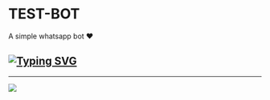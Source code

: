 # TEST-BOT
A simple whatsapp bot ❤️

## [![Typing SVG](https://readme-typing-svg.herokuapp.com?font=Rockstar-ExtraBold&color=F00&lines=HELLO+IM+KE4N+SP+MD+DEVELOPER)](https://git.io/typing-svg)







<hr>
<img src="https://readme-typing-svg.herokuapp.com?size=33&width=1000&lines=Welcome+To+Lara-MD...;Created+by+Ke4n...;World+Best+Whatsapp+User+Bot...;Simple+Java+Script+Bot...;Simple+And+Fast+Deploy...;Thank+You+For+Using+Queen SP-BOT..."
